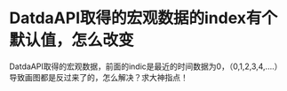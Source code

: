 # DatdaAPI取得的宏观数据的index有个默认值，怎么改变

DatdaAPI取得的宏观数据，前面的indic是最近的时间数据为0，（0,1,2,3,4,....）导致画图都是反过来了的，怎么解决？求大神指点！
